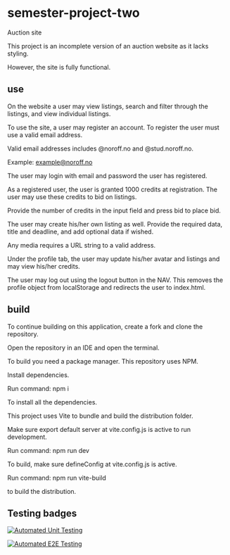 # semester-project-two

Auction site

This project is an incomplete version of an auction website as it lacks styling.

However, the site is fully functional.

## use

On the website a user may view listings, search and filter through the listings, and view individual listings.

To use the site, a user may register an account. To register the user must use a valid email address.

Valid email addresses includes @noroff.no and @stud.noroff.no.

Example: example@noroff.no

The user may login with email and password the user has registered.

As a registered user, the user is granted 1000 credits at registration. The user may use these credits to bid on listings.

Provide the number of credits in the input field and press bid to place bid.

The user may create his/her own listing as well. Provide the required data, title and deadline, and add optional data if wished.

Any media requires a URL string to a valid address.

Under the profile tab, the user may update his/her avatar and listings and may view his/her credits.

The user may log out using the logout button in the NAV. This removes the profile object from localStorage and redirects the user to index.html.

## build

To continue building on this application, create a fork and clone the repository.

Open the repository in an IDE and open the terminal.

To build you need a package manager. This repository uses NPM.

Install dependencies.

Run command: npm i

To install all the dependencies.

This project uses Vite to bundle and build the distribution folder.

Make sure export default server at vite.config.js is active to run development.

Run command: npm run dev

To build, make sure defineConfig at vite.config.js is active.

Run command: npm run vite-build

to build the distribution.

## Testing badges

[![Automated Unit Testing](https://github.com/barlaek/semester-project-two/actions/workflows/unit-test.yml/badge.svg)](https://github.com/barlaek/semester-project-two/actions/workflows/unit-test.yml)

[![Automated E2E Testing](https://github.com/barlaek/semester-project-two/actions/workflows/e2e-test.yml/badge.svg)](https://github.com/barlaek/semester-project-two/actions/workflows/e2e-test.yml)
